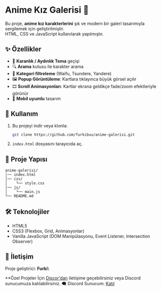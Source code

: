 # Anime Kız Galerisi 🎀

Bu proje, **anime kız karakterlerini** şık ve modern bir galeri
tasarımıyla sergilemek için geliştirilmiştir.\
HTML, CSS ve JavaScript kullanılarak yapılmıştır.

## ✨ Özellikler

-   🌙 **Karanlık / Aydınlık Tema** geçişi
-   🔍 **Arama** kutusu ile karakter arama
-   📂 **Kategori filtreleme** (Waifu, Tsundere, Yandere)
-   🖼️ **Popup Görüntüleme**: Kartlara tıklayınca büyük görsel açılır
-   🎞️ **Scroll Animasyonları**: Kartlar ekrana geldikçe fade/zoom
    efektleriyle görünür
-   📱 **Mobil uyumlu** tasarım

## 🚀 Kullanım

1.  Bu projeyi indir veya klonla:

    ``` bash
    git clone https://github.com/furkibuu/anime-galerisi.git
    ```

2.  `index.html` dosyasını tarayıcıda aç.

## 📂 Proje Yapısı

    anime-galerisi/
    │── index.html
    │── css/
    │    └── style.css
    │── js/
    │    └── main.js
    └── README.md

## 🛠️ Teknolojiler

-   HTML5
-   CSS3 (Flexbox, Grid, Animasyonlar)
-   Vanilla JavaScript (DOM Manipülasyonu, Event Listener, Intersection
    Observer)

## 📧 İletişim

Proje geliştirici: **Furki**\

**Özel Projeler İçin [Discor'dan](https://discord.com/users/453534543194882049) iletişime geçebilirsiniz veya Discord sunucumuza katılabilirsiniz.
🗨️ Discord Sunucum: [Katıl](https://discord.gg/7ntDds4ff3)
